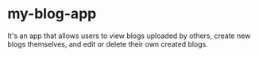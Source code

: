 # my-blog-app

It's an app that allows users to view blogs uploaded by others, create new blogs themselves, and edit or delete their own created blogs.
